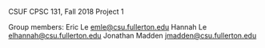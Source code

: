 CSUF CPSC 131, Fall 2018
Project 1

Group members:
Eric Le emle@csu.fullerton.edu
Hannah Le elhannah@csu.fullerton.edu
Jonathan Madden jmadden@csu.fullerton.edu

